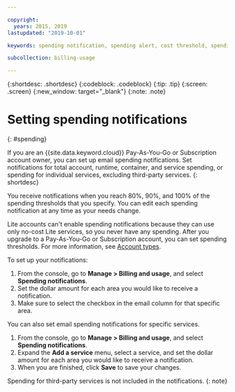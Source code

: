 ```yaml
---

copyright:
  years: 2015, 2019
lastupdated: "2019-10-01"

keywords: spending notification, spending alert, cost threshold, spending threshold

subcollection: billing-usage

---
```


{:shortdesc: .shortdesc}
{:codeblock: .codeblock}
{:tip: .tip}
{:screen: .screen}
{:new_window: target="_blank"}
{:note: .note}

# Setting spending notifications
{: #spending}

If you are an {{site.data.keyword.cloud}} Pay-As-You-Go or Subscription account owner, you can set up email spending notifications. Set notifications for total account, runtime, container, and service spending, or spending for individual services, excluding third-party services.
{: shortdesc}

You receive notifications when you reach 80%, 90%, and 100% of the spending thresholds that you specify. You can edit each spending notification at any time as your needs change.

Lite accounts can't enable spending notifications because they can use only no-cost Lite services, so you never have any spending. After you upgrade to a Pay-As-You-Go or Subscription account, you can set spending thresholds. For more information, see [Account types](/docs/account?topic=account-accounts).

To set up your notifications:

1. From the console, go to **Manage > Billing and usage**, and select **Spending notifications**.
2. Set the dollar amount for each area you would like to receive a notification.
3. Make sure to select the checkbox in the email column for that specific area.

You can also set email spending notifications for specific services.

1. From the console, go to **Manage > Billing and usage**, and select **Spending notifications**.
2. Expand the **Add a service** menu, select a service, and set the dollar amount for each area you would like to receive a notification.
3. When you are finished, click **Save** to save your changes.

Spending for third-party services is not included in the notifications.
{: note}

